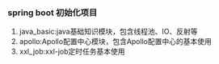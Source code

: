 ### spring boot 初始化项目

1. java_basic:java基础知识模块，包含线程池、IO、反射等
2. apollo:Apollo配置中心模块，包含Apollo配置中心的基本使用
3. xxl_job:xxl-job定时任务基本使用

